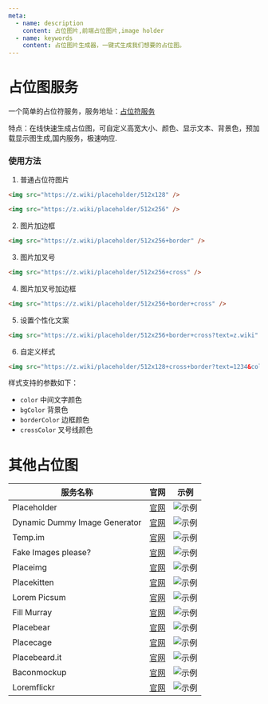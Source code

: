 ```yaml
---
meta:
  - name: description
    content: 占位图片,前端占位图片,image holder
  - name: keywords
    content: 占位图片生成器，一键式生成我们想要的占位图。
---
```

# 占位图服务

一个简单的占位符服务，服务地址：[占位符服务](https://z.wiki/placeholder)

特点：在线快速生成占位图，可自定义高宽大小、颜色、显示文本、背景色，预加载显示图生成,国内服务，极速响应.

### 使用方法

1. 普通占位符图片

```html
<img src="https://z.wiki/placeholder/512x128" />
```

<ImgView title="占位符" url="https://z.wiki/placeholder/512x128" />



```html
<img src="https://z.wiki/placeholder/512x256" />
```

<ImgView title="占位符" url="https://z.wiki/placeholder/512x256" />


2. 图片加边框

```html
<img src="https://z.wiki/placeholder/512x256+border" />
```

<ImgView title="占位符" url="https://z.wiki/placeholder/512x256+border" />


3. 图片加叉号

```html
<img src="https://z.wiki/placeholder/512x256+cross" />
```

<ImgView title="占位符" url="https://z.wiki/placeholder/512x256+cross" />

4. 图片加叉号加边框

```html
<img src="https://z.wiki/placeholder/512x256+border+cross" />
```

<ImgView title="占位符" url="https://z.wiki/placeholder/512x256+border+cross" />

5. 设置个性化文案

```html
<img src="https://z.wiki/placeholder/512x256+border+cross?text=z.wiki" />
```

<ImgView title="占位符" url="https://z.wiki/placeholder/512x256+border+cross?text=z.wiki" />

6. 自定义样式

```html
<img src="https://z.wiki/placeholder/512x128+cross+border?text=1234&color=red&bgColor=rgba(0,255,0,0.3)&borderColor=blue&crossColor=orange" />
```

样式支持的参数如下：

* `color` 中间文字颜色
* `bgColor` 背景色
* `borderColor` 边框颜色
* `crossColor` 叉号线颜色

<ImgView title="占位符" url="https://z.wiki/placeholder/512x128+cross+border?text=1234&color=red&bgColor=rgba(0,255,0,0.3)&borderColor=blue&crossColor=orange" />


# 其他占位图


| 服务名称              | 官网                       | 示例                             |
|-----------------------|----------------------------|----------------------------------|
| Placeholder           | [官网](https://placeholder.com)             | ![示例](https://via.placeholder.com/200×100)         |
| Dynamic Dummy Image Generator | [官网](https://dummyimage.com)         | ![示例](https://dummyimage.com/200×100/ddd/aaa)      |
| Temp.im               | [官网](https://temp.im)                  | ![示例](https://temp.im/200×100)                     |
| Fake Images please?   | [官网](https://fakeimg.pl)               | ![示例](https://fakeimg.pl/200×100)                  |
| Placeimg              | [官网](https://placeimg.com)              | ![示例](https://placeimg.com/200/100/any)            |
| Placekitten           | [官网](https://placekitten.com)           | ![示例](https://placekitten.com/200/100)             |
| Lorem Picsum          | [官网](https://picsum.photos)             | ![示例](https://picsum.photos/200/100)               |
| Fill Murray           | [官网](https://www.fillmurray.com)        | ![示例](https://www.fillmurray.com/200/100)          |
| Placebear             | [官网](https://placebear.com)             | ![示例](https://placebear.com/200/100)               |
| Placecage             | [官网](https://www.placecage.com)         | ![示例](https://www.placecage.com/200/100)           |
| Placebeard.it         | [官网](https://placebeard.it)             | ![示例](https://placebeard.it/200×100)               |
| Baconmockup           | [官网](https://baconmockup.com)           | ![示例](https://baconmockup.com/200/100)             |
| Loremflickr           | [官网](https://loremflickr.com)           | ![示例](https://loremflickr.com/200/100)             |
